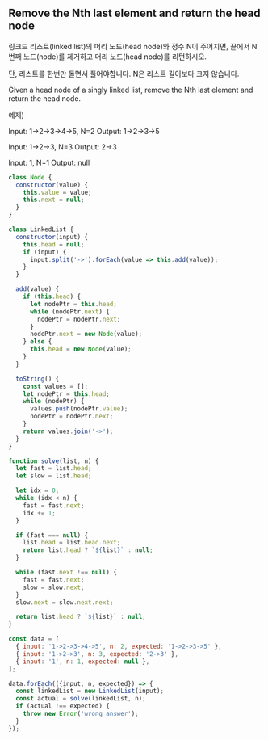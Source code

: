 ## Remove the Nth last element and return the head node

링크드 리스트(linked list)의 머리 노드(head node)와 정수 N이 주어지면, 끝에서 N번째 노드(node)를 제거하고 머리 노드(head node)를 리턴하시오.

단, 리스트를 한번만 돌면서 풀어야합니다. N은 리스트 길이보다 크지 않습니다.

Given a head node of a singly linked list, remove the Nth last element and return the head node.

예제)

Input: 1->2->3->4->5, N=2
Output: 1->2->3->5

Input: 1->2->3, N=3
Output: 2->3

Input: 1, N=1
Output: null

``` javascript
class Node {
  constructor(value) {
    this.value = value;
    this.next = null;
  }
}

class LinkedList {
  constructor(input) {
    this.head = null;
    if (input) {
      input.split('->').forEach(value => this.add(value));
    }
  }

  add(value) {
    if (this.head) {
      let nodePtr = this.head;
      while (nodePtr.next) {
        nodePtr = nodePtr.next;
      }
      nodePtr.next = new Node(value);
    } else {
      this.head = new Node(value);
    }
  }

  toString() {
    const values = [];
    let nodePtr = this.head;
    while (nodePtr) {
      values.push(nodePtr.value);
      nodePtr = nodePtr.next;
    }
    return values.join('->');
  }
}

function solve(list, n) {
  let fast = list.head;
  let slow = list.head;

  let idx = 0;
  while (idx < n) {
    fast = fast.next;
    idx += 1;
  }

  if (fast === null) {
    list.head = list.head.next;
    return list.head ? `${list}` : null;
  }

  while (fast.next !== null) {
    fast = fast.next;
    slow = slow.next;
  }
  slow.next = slow.next.next;

  return list.head ? `${list}` : null;
}

const data = [
  { input: '1->2->3->4->5', n: 2, expected: '1->2->3->5' },
  { input: '1->2->3', n: 3, expected: '2->3' },
  { input: '1', n: 1, expected: null },
];

data.forEach(({input, n, expected}) => {
  const linkedList = new LinkedList(input);
  const actual = solve(linkedList, n);
  if (actual !== expected) {
    throw new Error('wrong answer');
  }
});
```